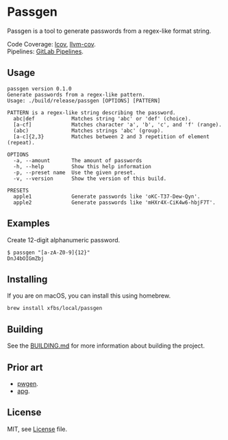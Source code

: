 # Passgen 

Passgen is a tool to generate passwords from a regex-like format string.

Code Coverage: [lcov](https://xfbs.gitlab.io/passgen/coverage/lcov), [llvm-cov](https://xfbs.gitlab.io/passgen/coverage/llvm-cov).  
Pipelines: [GitLab Pipelines](https://gitlab.com/xfbs/passgen/pipelines).  

## Usage

```
passgen version 0.1.0
Generate passwords from a regex-like pattern.
Usage: ./build/release/passgen [OPTIONS] [PATTERN]

PATTERN is a regex-like string describing the password.
  abc|def            Matches string 'abc' or 'def' (choice).
  [a-cf]             Matches character 'a', 'b', 'c', and 'f' (range).
  (abc)              Matches strings 'abc' (group).
  [a-c]{2,3}         Matches between 2 and 3 repetition of element (repeat).

OPTIONS
  -a, --amount       The amount of passwords
  -h, --help         Show this help information
  -p, --preset name  Use the given preset.
  -v, --version      Show the version of this build.

PRESETS
  apple1             Generate passwords like 'oKC-T37-Dew-Qyn'.
  apple2             Generate passwords like 'mHXr4X-CiK4w6-hbjF7T'.
```

## Examples

Create 12-digit alphanumeric password.

    $ passgen "[a-zA-Z0-9]{12}"
    DnJ4bOIGmZbj

## Installing

If you are on macOS, you can install this using homebrew.

    brew install xfbs/local/passgen

## Building

See the [BUILDING.md](BUILDING.md) for more information about building the project.

## Prior art

* [pwgen](https://linux.die.net/man/1/pwgen).
* [apg](https://linux.die.net/man/1/apg).

## License

MIT, see [License](LICENSE) file.
